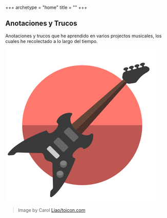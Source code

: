 +++
archetype = "home"
title = ""
+++

## Anotaciones y Trucos

Anotaciones y trucos que he aprendido en varios projectos musicales, los cuales he recolectado a lo largo del tiempo.

<!-- ![Image by Carol Liao/toicon.com](https://upload.wikimedia.org/wikipedia/commons/thumb/b/b1/Toicon-icon-fandom-shred.svg/480px-Toicon-icon-fandom-shred.svg.png) -->
![Image by Carol Liao/toicon.com](../static/images/home_guitar.png)
> Image by Carol [Liao/toicon.com](https://commons.wikimedia.org/wiki/File:Toicon-icon-fandom-shred.svg)
